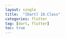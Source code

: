 ```yaml
---
layout: single
title:  "[Dart] 10.Class"
categories: flutter
tag: [dart, flutter]
toc: true
---
```

